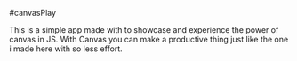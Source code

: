 #canvasPlay 

This is a simple app made with to showcase and experience the power of canvas in JS.
With Canvas you can make a productive thing just like the one i made here with so less effort.